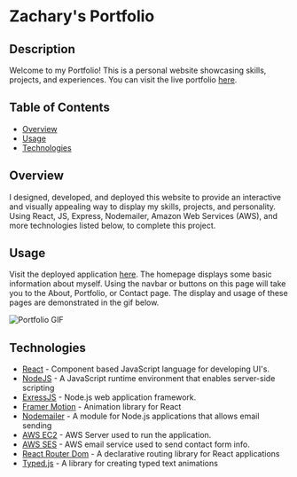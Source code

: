 # Zachary's Portfolio

## Description
Welcome to my Portfolio! This is a personal website showcasing skills, projects, and experiences. You can visit the live portfolio [here](https://www.zacharywgibbs.com/).

## Table of Contents
- [Overview](#overview)
- [Usage](#usage)
- [Technologies](#technologies)

## Overview

I designed, developed, and deployed this website to provide an interactive and visually appealing way to display my skills, projects, and personality. Using React, JS, Express, Nodemailer, Amazon Web Services (AWS), and more technologies listed below, to complete this project. 

## Usage

Visit the deployed application [here](https://www.zacharywgibbs.com/). The homepage displays some basic information about myself. Using the navbar or buttons on this page will take you to the About, Portfolio, or Contact page. The display and usage of these pages are demonstrated in the gif below.

![Portfolio GIF](./public/images/Portfolio.gif)


## Technologies
- [React](https://react.dev/) - Component based JavaScript language for developing UI's.
- [NodeJS](https://nodejs.org/en) - A JavaScript runtime environment that enables server-side scripting
- [ExressJS](https://expressjs.com/) -  Node.js web application framework.
- [Framer Motion](https://www.framer.com/motion/) - Animation library for React
- [Nodemailer](https://nodemailer.com/) - A module for Node.js applications that allows email sending
- [AWS EC2](https://aws.amazon.com/pm/ec2/?trk=dd707452-50b0-4e41-9f2b-d84c7ca273d4)  - AWS Server used to run the application.
- [AWS SES](https://docs.aws.amazon.com/ses/latest/dg/Welcome.html) - AWS email service used to send contact form info.
- [React Router Dom](https://www.npmjs.com/package/react-router-dom) - A declarative routing library for React applications
- [Typed.js](https://www.npmjs.com/package/typed-js) - A library for creating typed text animations


